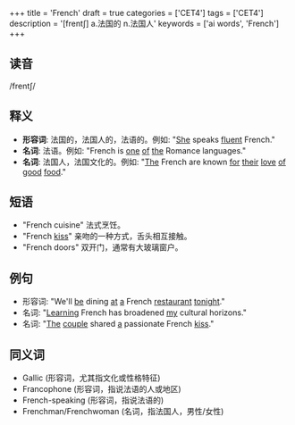 +++
title = 'French'
draft = true
categories = ['CET4']
tags = ['CET4']
description = '[frent∫] a.法国的 n.法国人'
keywords = ['ai words', 'French']
+++

## 读音
/frentʃ/

## 释义
- **形容词**: 法国的，法国人的，法语的。例如: "[She](/post/she/) speaks [fluent](/post/fluent/) French." 
- **名词**: 法语。例如: "French is [one](/post/one/) [of](/post/of/) [the](/post/the/) Romance languages."
- **名词**: 法国人，法国文化的。例如: "[The](/post/the/) French are known [for](/post/for/) [their](/post/their/) [love](/post/love/) [of](/post/of/) [good](/post/good/) [food](/post/food/)."

## 短语
- "French cuisine" 法式烹饪。
- "French [kiss](/post/kiss/)" 亲吻的一种方式，舌头相互接触。
- "French doors" 双开门，通常有大玻璃窗户。

## 例句
- 形容词: "We'll [be](/post/be/) dining [at](/post/at/) [a](/post/a/) French [restaurant](/post/restaurant/) [tonight](/post/tonight/)."
- 名词: "[Learning](/post/learning/) French has broadened [my](/post/my/) cultural horizons."
- 名词: "[The](/post/the/) [couple](/post/couple/) shared [a](/post/a/) passionate French [kiss](/post/kiss/)."

## 同义词
- Gallic (形容词，尤其指文化或性格特征)
- Francophone (形容词，指说法语的人或地区)
- French-speaking (形容词，指说法语的)
- Frenchman/Frenchwoman (名词，指法国人，男性/女性)
